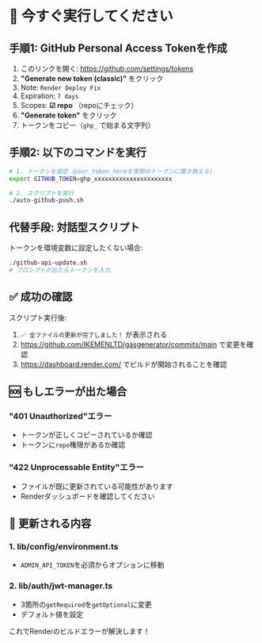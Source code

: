 # 🚨 今すぐ実行してください

## 手順1: GitHub Personal Access Tokenを作成

1. このリンクを開く: https://github.com/settings/tokens
2. **"Generate new token (classic)"** をクリック
3. Note: `Render Deploy Fix`
4. Expiration: `7 days`
5. Scopes: **☑ repo** （repoにチェック）
6. **"Generate token"** をクリック
7. トークンをコピー（`ghp_` で始まる文字列）

## 手順2: 以下のコマンドを実行

```bash
# 1. トークンを設定（your_token_hereを実際のトークンに置き換える）
export GITHUB_TOKEN=ghp_xxxxxxxxxxxxxxxxxxxxxx

# 2. スクリプトを実行
./auto-github-push.sh
```

## 代替手段: 対話型スクリプト

トークンを環境変数に設定したくない場合:

```bash
./github-api-update.sh
# プロンプトが出たらトークンを入力
```

## ✅ 成功の確認

スクリプト実行後:
1. `✅ 全ファイルの更新が完了しました！` が表示される
2. https://github.com/IKEMENLTD/gasgenerator/commits/main で変更を確認
3. https://dashboard.render.com/ でビルドが開始されることを確認

## 🆘 もしエラーが出た場合

### "401 Unauthorized"エラー
- トークンが正しくコピーされているか確認
- トークンに`repo`権限があるか確認

### "422 Unprocessable Entity"エラー
- ファイルが既に更新されている可能性があります
- Renderダッシュボードを確認してください

## 📝 更新される内容

### 1. lib/config/environment.ts
- `ADMIN_API_TOKEN`を必須からオプションに移動

### 2. lib/auth/jwt-manager.ts  
- 3箇所の`getRequired`を`getOptional`に変更
- デフォルト値を設定

これでRenderのビルドエラーが解決します！